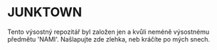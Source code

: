 # JUNKTOWN
Tento výsostný repozitář byl založen jen a kvůli neméně výsostnému předmětu 'NAMI'. Našlapujte zde zlehka, neb kráčíte po mých snech.
